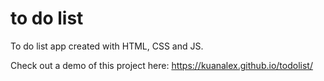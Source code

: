 # to do list

To do list app created with HTML, CSS and JS.

Check out a demo of this project here: https://kuanalex.github.io/todolist/
